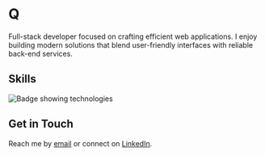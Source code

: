 # Q
Full-stack developer focused on crafting efficient web
applications. I enjoy building modern solutions that blend user-friendly
interfaces with reliable back-end services.

## Skills
![Badge showing technologies][badge-image]

## Get in Touch
Reach me by [email](bgquezada@gmail.com) or connect on
[LinkedIn](https://www.linkedin.com/in/briangquezada/).

[badge-image]: https://pimp-my-readme-next.vercel.app/api/technology?technology=JavaScript_HTML_CSS_Python_NodeJS_PostgreSQL_MongoDB_ReactJS_Express_Flask_Redis_Fast%20API
